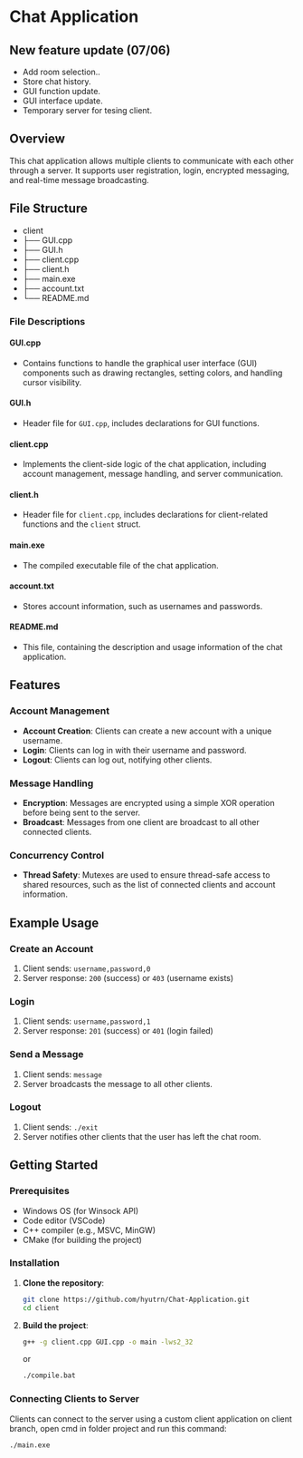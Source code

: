 # Chat Application

## New feature update (07/06)
- Add room selection..
- Store chat history.
- GUI function update.
- GUI interface update.
- Temporary server for tesing client.

## Overview

This chat application allows multiple clients to communicate with each other through a server. It supports user registration, login, encrypted messaging, and real-time message broadcasting.

## File Structure

- client
- ├── GUI.cpp
- ├── GUI.h
- ├── client.cpp
- ├── client.h
- ├── main.exe
- ├── account.txt
- └── README.md

### File Descriptions

#### GUI.cpp
- Contains functions to handle the graphical user interface (GUI) components such as drawing rectangles, setting colors, and handling cursor visibility. 

#### GUI.h
- Header file for `GUI.cpp`, includes declarations for GUI functions.

#### client.cpp
- Implements the client-side logic of the chat application, including account management, message handling, and server communication.

#### client.h
- Header file for `client.cpp`, includes declarations for client-related functions and the `client` struct.

#### main.exe
- The compiled executable file of the chat application.

#### account.txt
- Stores account information, such as usernames and passwords.

#### README.md
- This file, containing the description and usage information of the chat application.

## Features

### Account Management
- **Account Creation**: Clients can create a new account with a unique username.
- **Login**: Clients can log in with their username and password.
- **Logout**: Clients can log out, notifying other clients.

### Message Handling
- **Encryption**: Messages are encrypted using a simple XOR operation before being sent to the server.
- **Broadcast**: Messages from one client are broadcast to all other connected clients.

### Concurrency Control
- **Thread Safety**: Mutexes are used to ensure thread-safe access to shared resources, such as the list of connected clients and account information.

## Example Usage

### Create an Account
1. Client sends: `username,password,0`
2. Server response: `200` (success) or `403` (username exists)

### Login
1. Client sends: `username,password,1`
2. Server response: `201` (success) or `401` (login failed)

### Send a Message
1. Client sends: `message`
2. Server broadcasts the message to all other clients.

### Logout
1. Client sends: `./exit`
2. Server notifies other clients that the user has left the chat room.

## Getting Started

### Prerequisites

- Windows OS (for Winsock API)
- Code editor (VSCode)
- C++ compiler (e.g., MSVC, MinGW)
- CMake (for building the project)

### Installation

1. **Clone the repository**:

    ```sh
    git clone https://github.com/hyutrn/Chat-Application.git
    cd client
    ```

2. **Build the project**:

    ```sh
    g++ -g client.cpp GUI.cpp -o main -lws2_32
    ```
    or
    ```sh
    ./compile.bat
    ```

### Connecting Clients to Server

Clients can connect to the server using a custom client application on client branch, open cmd in folder project and run this command:

```sh
./main.exe
```


